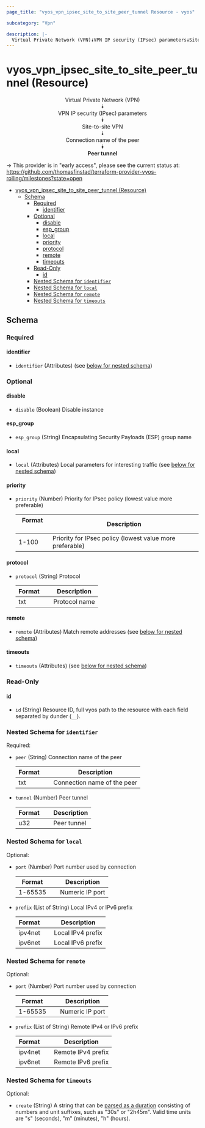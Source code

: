 ```yaml
---
page_title: "vyos_vpn_ipsec_site_to_site_peer_tunnel Resource - vyos"

subcategory: "Vpn"

description: |-
  Virtual Private Network (VPN)⯯VPN IP security (IPsec) parameters⯯Site-to-site VPN⯯Connection name of the peer⯯Peer tunnel
---
```


# vyos_vpn_ipsec_site_to_site_peer_tunnel (Resource)
<center>

Virtual Private Network (VPN)  
⯯  
VPN IP security (IPsec) parameters  
⯯  
Site-to-site VPN  
⯯  
Connection name of the peer  
⯯  
**Peer tunnel**


</center>

-> This provider is in "early access", please see the current status at: https://github.com/thomasfinstad/terraform-provider-vyos-rolling/milestones?state=open

<!--TOC-->

- [vyos_vpn_ipsec_site_to_site_peer_tunnel (Resource)](#vyos_vpn_ipsec_site_to_site_peer_tunnel-resource)
  - [Schema](#schema)
    - [Required](#required)
      - [identifier](#identifier)
    - [Optional](#optional)
      - [disable](#disable)
      - [esp_group](#esp_group)
      - [local](#local)
      - [priority](#priority)
      - [protocol](#protocol)
      - [remote](#remote)
      - [timeouts](#timeouts)
    - [Read-Only](#read-only)
      - [id](#id)
    - [Nested Schema for `identifier`](#nested-schema-for-identifier)
    - [Nested Schema for `local`](#nested-schema-for-local)
    - [Nested Schema for `remote`](#nested-schema-for-remote)
    - [Nested Schema for `timeouts`](#nested-schema-for-timeouts)

<!--TOC-->

<!-- schema generated by tfplugindocs -->
## Schema

### Required

#### identifier
- `identifier` (Attributes) (see [below for nested schema](#nestedatt--identifier))

### Optional

#### disable
- `disable` (Boolean) Disable instance
#### esp_group
- `esp_group` (String) Encapsulating Security Payloads (ESP) group name
#### local
- `local` (Attributes) Local parameters for interesting traffic (see [below for nested schema](#nestedatt--local))
#### priority
- `priority` (Number) Priority for IPsec policy (lowest value more preferable)

    |  Format  &emsp;|  Description                                               |
    |----------|------------------------------------------------------------|
    |  1-100   &emsp;|  Priority for IPsec policy (lowest value more preferable)  |
#### protocol
- `protocol` (String) Protocol

    |  Format  &emsp;|  Description    |
    |----------|-----------------|
    |  txt     &emsp;|  Protocol name  |
#### remote
- `remote` (Attributes) Match remote addresses (see [below for nested schema](#nestedatt--remote))
#### timeouts
- `timeouts` (Attributes) (see [below for nested schema](#nestedatt--timeouts))

### Read-Only

#### id
- `id` (String) Resource ID, full vyos path to the resource with each field separated by dunder (`__`).

<a id="nestedatt--identifier"></a>
### Nested Schema for `identifier`

Required:

- `peer` (String) Connection name of the peer

    |  Format  &emsp;|  Description                  |
    |----------|-------------------------------|
    |  txt     &emsp;|  Connection name of the peer  |
- `tunnel` (Number) Peer tunnel

    |  Format  &emsp;|  Description  |
    |----------|---------------|
    |  u32     &emsp;|  Peer tunnel  |


<a id="nestedatt--local"></a>
### Nested Schema for `local`

Optional:

- `port` (Number) Port number used by connection

    |  Format   &emsp;|  Description      |
    |-----------|-------------------|
    |  1-65535  &emsp;|  Numeric IP port  |
- `prefix` (List of String) Local IPv4 or IPv6 prefix

    |  Format   &emsp;|  Description        |
    |-----------|---------------------|
    |  ipv4net  &emsp;|  Local IPv4 prefix  |
    |  ipv6net  &emsp;|  Local IPv6 prefix  |


<a id="nestedatt--remote"></a>
### Nested Schema for `remote`

Optional:

- `port` (Number) Port number used by connection

    |  Format   &emsp;|  Description      |
    |-----------|-------------------|
    |  1-65535  &emsp;|  Numeric IP port  |
- `prefix` (List of String) Remote IPv4 or IPv6 prefix

    |  Format   &emsp;|  Description         |
    |-----------|----------------------|
    |  ipv4net  &emsp;|  Remote IPv4 prefix  |
    |  ipv6net  &emsp;|  Remote IPv6 prefix  |


<a id="nestedatt--timeouts"></a>
### Nested Schema for `timeouts`

Optional:

- `create` (String) A string that can be [parsed as a duration](https://pkg.go.dev/time#ParseDuration) consisting of numbers and unit suffixes, such as &#34;30s&#34; or &#34;2h45m&#34;. Valid time units are &#34;s&#34; (seconds), &#34;m&#34; (minutes), &#34;h&#34; (hours).
